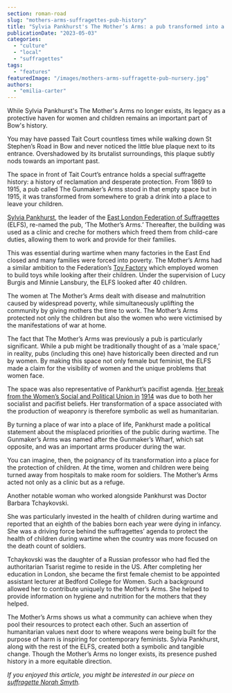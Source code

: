 ```yaml
---
section: roman-road
slug: "mothers-arms-suffragettes-pub-history"
title: "Sylvia Pankhurst's The Mother’s Arms: a pub transformed into a haven for women"
publicationDate: "2023-05-03"
categories: 
  - "culture"
  - "local"
  - "suffragettes"
tags: 
  - "features"
featuredImage: "/images/mothers-arms-suffragette-pub-nursery.jpg"
authors: 
  - "emilia-carter"
---
```


While Sylvia Pankhurst's The Mother's Arms no longer exists, its legacy as a protective haven for women and children remains an important part of Bow's history.

You may have passed Tait Court countless times while walking down St Stephen’s Road in Bow and never noticed the little blue plaque next to its entrance. Overshadowed by its brutalist surroundings, this plaque subtly nods towards an important past. 

The space in front of Tait Court’s entrance holds a special suffragette history: a history of reclamation and desperate protection. From 1869 to 1915, a pub called The Gunmaker’s Arms stood in that empty space but in 1915, it was transformed from somewhere to grab a drink into a place to leave your children. 

[Sylvia Pankhurst](https://romanroadlondon.com/bows-suffragette-secrets-sylvia-pankhurst-east-end-suffrage/), the leader of the [East London Federation of Suffragettes](https://romanroadlondon.com/east-london-federation-suffragettes-established/) (ELFS), re-named the pub, ‘The Mother’s Arms.’ Thereafter, the building was used as a clinic and creche for mothers which freed them from child-care duties, allowing them to work and provide for their families. 

This was essential during wartime when many factories in the East End closed and many families were forced into poverty. The Mother’s Arms had a similar ambition to the Federation’s [Toy Factory](https://romanroadlondon.com/sylvia-pankhursts-east-london-toy-factory/) which employed women to build toys while looking after their children. Under the supervision of Lucy Burgis and Minnie Lansbury, the ELFS looked after 40 children. 

The women at The Mother’s Arms dealt with disease and malnutrition caused by widespread poverty, while simultaneously uplifting the community by giving mothers the time to work. The Mother’s Arms protected not only the children but also the women who were victimised by the manifestations of war at home.

The fact that The Mother’s Arms was previously a pub is particularly significant. While a pub might be traditionally thought of as a ‘male space,’ in reality, pubs (including this one) have historically been directed and run by women. By making this space not only female but feminist, the ELFS made a claim for the visibility of women and the unique problems that women face.

The space was also representative of Pankhurt’s pacifist agenda. [Her break from the Women’s Social and Political Union in](https://eastendwomensmuseum.org/the-womens-hall) [1914](https://eastendwomensmuseum.org/the-womens-hall) was due to both her socialist and pacifist beliefs. Her transformation of a space associated with the production of weaponry is therefore symbolic as well as humanitarian. 

By turning a place of war into a place of life, Pankhurst made a political statement about the misplaced priorities of the public during wartime. The Gunmaker’s Arms was named after the Gunmaker’s Wharf, which sat opposite, and was an important arms producer during the war. 

You can imagine, then, the poignancy of its transformation into a place for the protection of children. At the time, women and children were being turned away from hospitals to make room for soldiers. The Mother’s Arms acted not only as a clinic but as a refuge.

Another notable woman who worked alongside Pankhurst was Doctor Barbara Tchaykovski. 

She was particularly invested in the health of children during wartime and reported that an eighth of the babies born each year were dying in infancy. She was a driving force behind the suffragettes’ agenda to protect the health of children during wartime when the country was more focused on the death count of soldiers.

Tchaykovski was the daughter of a Russian professor who had fled the authoritarian Tsarist regime to reside in the US. After completing her education in London, she became the first female chemist to be appointed assistant lecturer at Bedford College for Women. Such a background allowed her to contribute uniquely to the Mother’s Arms. She helped to provide information on hygiene and nutrition for the mothers that they helped.

The Mother’s Arms shows us what a community can achieve when they pool their resources to protect each other. Such an assertion of humanitarian values next door to where weapons were being built for the purpose of harm is inspiring for contemporary feminists. Sylvia Pankhurst, along with the rest of the ELFS, created both a symbolic and tangible change. Though the Mother’s Arms no longer exists, its presence pushed history in a more equitable direction. 

_If you enjoyed this article, you might be interested in our piece on [suffragette Norah Smyth](https://romanroadlondon.com/suffragette-norah-smyth-life/)._


